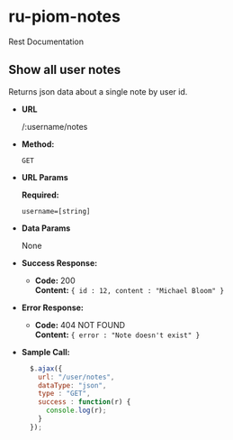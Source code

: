 # ru-piom-notes
Rest Documentation

**Show all user notes**
----
  Returns json data about a single note by user id.

* **URL**

  /:username/notes

* **Method:**

  `GET`

*  **URL Params**

   **Required:**

   `username=[string]`

* **Data Params**

  None

* **Success Response:**

  * **Code:** 200 <br />
    **Content:** `{ id : 12, content : "Michael Bloom" }`

* **Error Response:**

  * **Code:** 404 NOT FOUND <br />
    **Content:** `{ error : "Note doesn't exist" }`



* **Sample Call:**

  ```javascript
    $.ajax({
      url: "/user/notes",
      dataType: "json",
      type : "GET",
      success : function(r) {
        console.log(r);
      }
    });
  ```